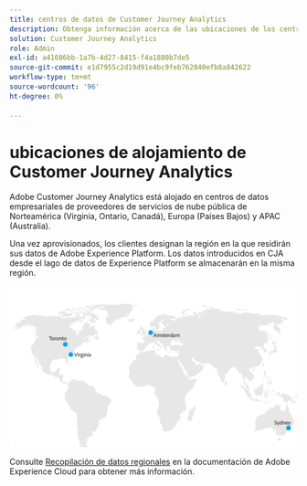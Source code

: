 ```yaml
---
title: centros de datos de Customer Journey Analytics
description: Obtenga información acerca de las ubicaciones de los centros de datos de CJA en todo el mundo.
solution: Customer Journey Analytics
role: Admin
exl-id: a41686bb-1a7b-4d27-8415-f4a1880b7de5
source-git-commit: e1d7955c2d19d91e4bc9feb762840efb8a842622
workflow-type: tm+mt
source-wordcount: '96'
ht-degree: 0%

---
```


# ubicaciones de alojamiento de Customer Journey Analytics

Adobe Customer Journey Analytics está alojado en centros de datos empresariales de proveedores de servicios de nube pública de Norteamérica (Virginia, Ontario, Canadá), Europa (Países Bajos) y APAC (Australia).

Una vez aprovisionados, los clientes designan la región en la que residirán sus datos de Adobe Experience Platform. Los datos introducidos en CJA desde el lago de datos de Experience Platform se almacenarán en la misma región.

![Centros de datos de CJA](assets/data-centers.png)

Consulte [Recopilación de datos regionales](https://experienceleague.adobe.com/en/docs/core-services/interface/data-collection/rdc) en la documentación de Adobe Experience Cloud para obtener más información.
